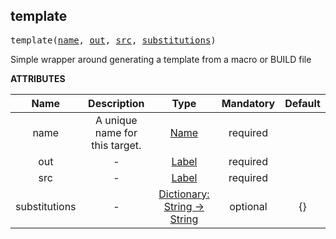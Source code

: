 <!-- Generated with Stardoc: http://skydoc.bazel.build -->

<a name="#template"></a>

## template

<pre>
template(<a href="#template-name">name</a>, <a href="#template-out">out</a>, <a href="#template-src">src</a>, <a href="#template-substitutions">substitutions</a>)
</pre>

Simple wrapper around generating a template from a macro or BUILD file

**ATTRIBUTES**


| Name  | Description | Type | Mandatory | Default |
| :-------------: | :-------------: | :-------------: | :-------------: | :-------------: |
| name |  A unique name for this target.   | <a href="https://bazel.build/docs/build-ref.html#name">Name</a> | required |  |
| out |  -   | <a href="https://bazel.build/docs/build-ref.html#labels">Label</a> | required |  |
| src |  -   | <a href="https://bazel.build/docs/build-ref.html#labels">Label</a> | required |  |
| substitutions |  -   | <a href="https://bazel.build/docs/skylark/lib/dict.html">Dictionary: String -> String</a> | optional | {} |


